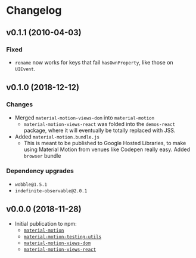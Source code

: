 # Changelog #

## v0.1.1 (2010-04-03) ##
### Fixed ###
- `rename` now works for keys that fail `hasOwnProperty`, like those on `UIEvent`.

## v0.1.0 (2018-12-12) ##
### Changes ###
- Merged `material-motion-views-dom` into `material-motion`
  - `material-motion-views-react` was folded into the `demos-react` package, where it will eventually be totally replaced with JSS.
- Added `material-motion.bundle.js`
  - This is meant to be published to Google Hosted Libraries, to make using Material Motion from venues like Codepen really easy.
 Added `browser` bundle

### Dependency upgrades ###
- `wobble@1.5.1`
- `indefinite-observable@2.0.1`

## v0.0.0 (2018-11-28) ##
- Initial publication to npm:
  - [`material-motion`](https://www.npmjs.com/package/material-motion/v/0.0.0)
  - [`material-motion-testing-utils`](https://www.npmjs.com/package/material-motion-testing-utils/v/0.0.0)
  - [`material-motion-views-dom`](https://www.npmjs.com/package/material-motion-views-dom/v/0.0.0)
  - [`material-motion-views-react`](https://www.npmjs.com/package/material-motion-views-react/v/0.0.0)
